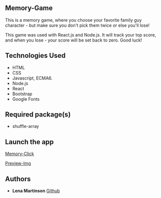 ## Memory-Game
This is a memory game, where you choose your favorite family guy character - but make sure
you don't pick them twice or else you'll lose!

This game was used with React.js and Node.js.
It will track your top score, and when you lose - your score will be set back to zero.
Good luck!


## Technologies Used
- HTML
- CSS
- Javascript, ECMA6.
- Node.js
- React
- Bootstrap
- Google Fonts

## Required package(s)
- shuffle-array

## Launch the app
[Memory-Click](https://blonded.github.io/memory-click/)

[Preview-Img](http://i67.tinypic.com/2q8rpfn.png)


## Authors
* **Lena Martinson** [Github](https://github.com/Blonded/memory-click)
